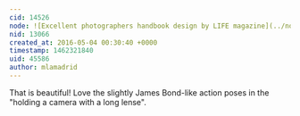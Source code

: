 ```yaml
---
cid: 14526
node: ![Excellent photographers handbook design by LIFE magazine](../notes/warren/05-03-2016/excellent-photographers-handbook-design-by-life-magazine)
nid: 13066
created_at: 2016-05-04 00:30:40 +0000
timestamp: 1462321840
uid: 45586
author: mlamadrid
---
```


That is beautiful! Love the slightly James Bond-like action poses in the "holding a camera with a long lense". 